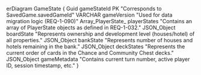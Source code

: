 erDiagram
    GameState {
        Guid gameStateId PK "Corresponds to SavedGame.savedGameId"
        VARCHAR gameVersion "Used for data migration logic (REQ-1-090)"
        Array_PlayerState_ playerStates "Contains an array of PlayerState objects as defined in REQ-1-032."
        JSON_Object boardState "Represents ownership and development level (houses/hotel) of all properties."
        JSON_Object bankState "Represents number of houses and hotels remaining in the bank."
        JSON_Object deckStates "Represents the current order of cards in the Chance and Community Chest decks."
        JSON_Object gameMetadata "Contains current turn number, active player ID, session timestamp, etc."
    }
